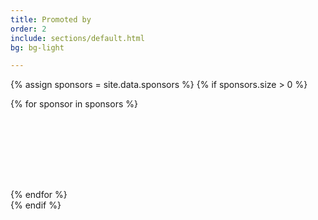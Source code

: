 ```yaml
---
title: Promoted by
order: 2
include: sections/default.html
bg: bg-light

---
```


{% assign sponsors = site.data.sponsors %}
{% if sponsors.size > 0 %}
<div class="row text-center">
    {% for sponsor in sponsors %}
    <div class="col p-1" style="height: 128px">
        <a href="{{ sponsor.link }}" class="text-reset"><img src="{{ sponsor.image }}" class="d-inline-block align-baseline mh-100 mw-100" alt="" loading="lazy"></a>
    </div>
    {% endfor %}
</div>
{% endif %}